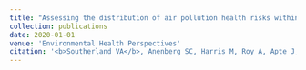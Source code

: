 ```yaml
---
title: "Assessing the distribution of air pollution health risks within cities: a neighborhood-scale analysis leveraging high resolution datasets in the Bay area, California"
collection: publications
date: 2020-01-01
venue: 'Environmental Health Perspectives'
citation: '<b>Southerland VA</b>, Anenberg SC, Harris M, Roy A, Apte J, Hystad P, Beyers M, Schwartz J. &quot;Assessing the distribution of air pollution health risks within cities: a neighborhood-scale analysis leveraging high resolution datasets in the Bay area, California.&quot; <i>In Prep</i>.'
---
```


